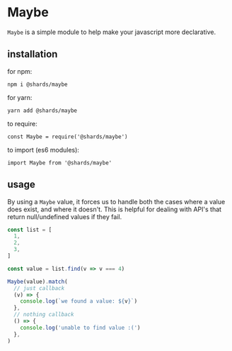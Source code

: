 # Maybe

`Maybe` is a simple module to help make your javascript more declarative.

## installation


for npm:

```
npm i @shards/maybe
```

for yarn:

```
yarn add @shards/maybe
```

to require:

```
const Maybe = require('@shards/maybe')
```

to import (es6 modules):

```
import Maybe from '@shards/maybe'
```

## usage

By using a `Maybe` value, it forces us to handle both the cases where a value does exist, and where it doesn't. This is helpful for dealing with API's that return null/undefined values if they fail.


```javascript
const list = [
  1,
  2,
  3,
]

const value = list.find(v => v === 4)

Maybe(value).match(
  // just callback
  (v) => {
    console.log(`we found a value: ${v}`)
  },
  // nothing callback
  () => {
    console.log('unable to find value :(')
  },
)
```
